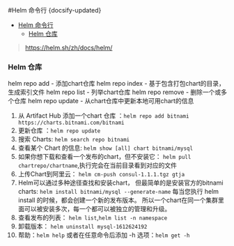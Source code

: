 #Helm 命令行
{docsify-updated}

- [Helm 命令行](#helm-命令行)
	- [Helm 仓库](#helm-仓库)

> https://helm.sh/zh/docs/helm/

### Helm 仓库
helm repo add - 添加chart仓库
helm repo index - 基于包含打包chart的目录，生成索引文件
helm repo list - 列举chart仓库
helm repo remove - 删除一个或多个仓库
helm repo update - 从chart仓库中更新本地可用chart的信息
 
1. 从 Artifact Hub 添加一个chart 仓库 ：`helm repo add bitnami https://charts.bitnami.com/bitnami`
2. 更新仓库 ：`helm repo update`
3. 搜索 Charts: `helm search repo bitnami`
4. 查看某个 Chart 的信息: `helm show [all] chart bitnami/mysql`
5. 如果你想下载和查看一个发布的chart，但不安装它： `helm pull chartrepo/chartname`,执行完会在当前目录看到对应的文件
6. 上传Chart到阿里云： `helm cm-push consul-1.1.1.tgz gtja`
7. Helm可以通过多种途径查找和安装chart， 但最简单的是安装官方的bitnami charts: `helm install bitnami/mysql --generate-name`
   每当您执行 helm install 的时候，都会创建一个新的发布版本。 所以一个chart在同一个集群里面可以被安装多次，每一个都可以被独立的管理和升级。
8. 查看发布的列表： `helm list`,`helm list -n namespace`
9. 卸载版本： `helm uninstall mysql-1612624192`
10. 帮助：`helm help` 或者在任意命令后添加 -h 选项：`helm get -h`